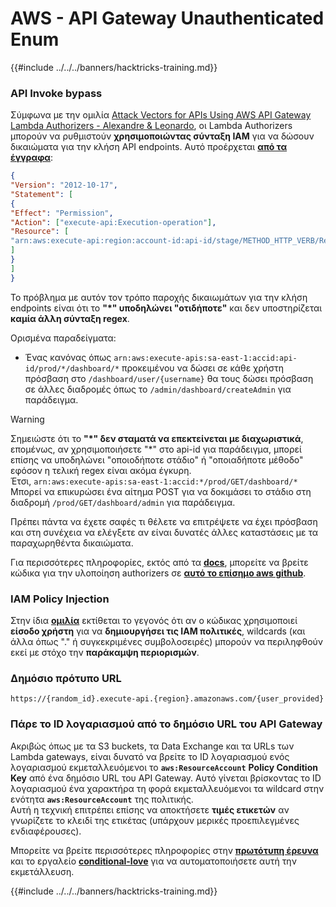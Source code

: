 # AWS - API Gateway Unauthenticated Enum

{{#include ../../../banners/hacktricks-training.md}}

### API Invoke bypass

Σύμφωνα με την ομιλία [Attack Vectors for APIs Using AWS API Gateway Lambda Authorizers - Alexandre & Leonardo](https://www.youtube.com/watch?v=bsPKk7WDOnE), οι Lambda Authorizers μπορούν να ρυθμιστούν **χρησιμοποιώντας σύνταξη IAM** για να δώσουν δικαιώματα για την κλήση API endpoints. Αυτό προέρχεται [**από τα έγγραφα**](https://docs.aws.amazon.com/apigateway/latest/developerguide/api-gateway-control-access-using-iam-policies-to-invoke-api.html):
```json
{
"Version": "2012-10-17",
"Statement": [
{
"Effect": "Permission",
"Action": ["execute-api:Execution-operation"],
"Resource": [
"arn:aws:execute-api:region:account-id:api-id/stage/METHOD_HTTP_VERB/Resource-path"
]
}
]
}
```
Το πρόβλημα με αυτόν τον τρόπο παροχής δικαιωμάτων για την κλήση endpoints είναι ότι το **"\*" υποδηλώνει "οτιδήποτε"** και δεν υποστηρίζεται **καμία άλλη σύνταξη regex**.

Ορισμένα παραδείγματα:

- Ένας κανόνας όπως `arn:aws:execute-apis:sa-east-1:accid:api-id/prod/*/dashboard/*` προκειμένου να δώσει σε κάθε χρήστη πρόσβαση στο `/dashboard/user/{username}` θα τους δώσει πρόσβαση σε άλλες διαδρομές όπως το `/admin/dashboard/createAdmin` για παράδειγμα.

> [!WARNING]
> Σημειώστε ότι το **"\*" δεν σταματά να επεκτείνεται με διαχωριστικά**, επομένως, αν χρησιμοποιήσετε "\*" στο api-id για παράδειγμα, μπορεί επίσης να υποδηλώνει "οποιοδήποτε στάδιο" ή "οποιαδήποτε μέθοδο" εφόσον η τελική regex είναι ακόμα έγκυρη.\
> Έτσι, `arn:aws:execute-apis:sa-east-1:accid:*/prod/GET/dashboard/*`\
> Μπορεί να επικυρώσει ένα αίτημα POST για να δοκιμάσει το στάδιο στη διαδρομή `/prod/GET/dashboard/admin` για παράδειγμα.

Πρέπει πάντα να έχετε σαφές τι θέλετε να επιτρέψετε να έχει πρόσβαση και στη συνέχεια να ελέγξετε αν είναι δυνατές άλλες καταστάσεις με τα παραχωρηθέντα δικαιώματα.

Για περισσότερες πληροφορίες, εκτός από τα [**docs**](https://docs.aws.amazon.com/apigateway/latest/developerguide/api-gateway-control-access-using-iam-policies-to-invoke-api.html), μπορείτε να βρείτε κώδικα για την υλοποίηση authorizers σε [**αυτό το επίσημο aws github**](https://github.com/awslabs/aws-apigateway-lambda-authorizer-blueprints/tree/master/blueprints).

### IAM Policy Injection

Στην ίδια [**ομιλία**](https://www.youtube.com/watch?v=bsPKk7WDOnE) εκτίθεται το γεγονός ότι αν ο κώδικας χρησιμοποιεί **είσοδο χρήστη** για να **δημιουργήσει τις IAM πολιτικές**, wildcards (και άλλα όπως "." ή συγκεκριμένες συμβολοσειρές) μπορούν να περιληφθούν εκεί με στόχο την **παράκαμψη περιορισμών**.

### Δημόσιο πρότυπο URL
```
https://{random_id}.execute-api.{region}.amazonaws.com/{user_provided}
```
### Πάρε το ID λογαριασμού από το δημόσιο URL του API Gateway

Ακριβώς όπως με τα S3 buckets, τα Data Exchange και τα URLs των Lambda gateways, είναι δυνατό να βρείτε το ID λογαριασμού ενός λογαριασμού εκμεταλλευόμενοι το **`aws:ResourceAccount`** **Policy Condition Key** από ένα δημόσιο URL του API Gateway. Αυτό γίνεται βρίσκοντας το ID λογαριασμού ένα χαρακτήρα τη φορά εκμεταλλευόμενοι τα wildcard στην ενότητα **`aws:ResourceAccount`** της πολιτικής.\
Αυτή η τεχνική επιτρέπει επίσης να αποκτήσετε **τιμές ετικετών** αν γνωρίζετε το κλειδί της ετικέτας (υπάρχουν μερικές προεπιλεγμένες ενδιαφέρουσες).

Μπορείτε να βρείτε περισσότερες πληροφορίες στην [**πρωτότυπη έρευνα**](https://blog.plerion.com/conditional-love-for-aws-metadata-enumeration/) και το εργαλείο [**conditional-love**](https://github.com/plerionhq/conditional-love/) για να αυτοματοποιήσετε αυτή την εκμετάλλευση.

{{#include ../../../banners/hacktricks-training.md}}
